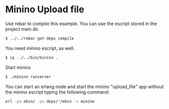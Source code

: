 Minino Upload file
==================

Use rebar to compile this example. You can use the escript stored in the project main dir.
``` bash
$ ../../rebar get-deps compile
```
You need minino escript, as well.
``` bash
$ cp ../../bin/minino .
```
Start minino
``` bash
$ ./minino runserver
```

You can start an erlang node and start the minino "upload_file" app without the minino escript typing the following command:

``` bash
erl -pa ebin/ -pa deps/*/ebin -s minino
```
